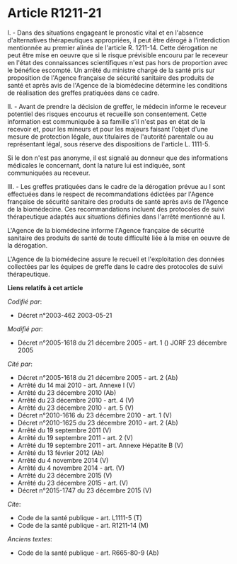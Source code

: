 # Article R1211-21

I. - Dans des situations engageant le pronostic vital et en l'absence d'alternatives thérapeutiques appropriées, il peut être
dérogé à l'interdiction mentionnée au premier alinéa de l'article R. 1211-14. Cette dérogation ne peut être mise en oeuvre
que si le risque prévisible encouru par le receveur en l'état des connaissances scientifiques n'est pas hors de proportion
avec le bénéfice escompté. Un arrêté du ministre chargé de la santé pris sur proposition de l'Agence française de sécurité
sanitaire des produits de santé et après avis de l'Agence de la biomédecine détermine les conditions de réalisation des
greffes pratiquées dans ce cadre.

II. - Avant de prendre la décision de greffer, le médecin informe le receveur potentiel des risques encourus et recueille son
consentement. Cette information est communiquée à sa famille s'il n'est pas en état de la recevoir et, pour les mineurs et
pour les majeurs faisant l'objet d'une mesure de protection légale, aux titulaires de l'autorité parentale ou au représentant
légal, sous réserve des dispositions de l'article L. 1111-5.

Si le don n'est pas anonyme, il est signalé au donneur que des informations médicales le concernant, dont la nature lui est
indiquée, sont communiquées au receveur.

III. - Les greffes pratiquées dans le cadre de la dérogation prévue au I sont effectuées dans le respect de recommandations
édictées par l'Agence française de sécurité sanitaire des produits de santé après avis de l'Agence de la biomédecine. Ces
recommandations incluent des protocoles de suivi thérapeutique adaptés aux situations définies dans l'arrêté mentionné au I.

L'Agence de la biomédecine informe l'Agence française de sécurité sanitaire des produits de santé de toute difficulté liée à
la mise en oeuvre de la dérogation.

L'Agence de la biomédecine assure le recueil et l'exploitation des données collectées par les équipes de greffe dans le cadre
des protocoles de suivi thérapeutique.

**Liens relatifs à cet article**

_Codifié par_:

  - Décret n°2003-462 2003-05-21

_Modifié par_:

  - Décret n°2005-1618 du 21 décembre 2005 - art. 1 () JORF 23 décembre 2005

_Cité par_:

  - Décret n°2005-1618 du 21 décembre 2005 - art. 2 (Ab)
  - Arrêté du 14 mai 2010 - art. Annexe I (V)
  - Arrêté du 23 décembre 2010 (Ab)
  - Arrêté du 23 décembre 2010 - art. 4 (V)
  - Arrêté du 23 décembre 2010 - art. 5 (V)
  - Décret n°2010-1616 du 23 décembre 2010 - art. 1 (V)
  - Décret n°2010-1625 du 23 décembre 2010 - art. 2 (Ab)
  - Arrêté du 19 septembre 2011 (V)
  - Arrêté du 19 septembre 2011 - art. 2 (V)
  - Arrêté du 19 septembre 2011 - art. Annexe Hépatite B (V)
  - Arrêté du 13 février 2012 (Ab)
  - Arrêté du 4 novembre 2014 (V)
  - Arrêté du 4 novembre 2014 - art. (V)
  - Arrêté du 23 décembre 2015 (V)
  - Arrêté du 23 décembre 2015 - art. (V)
  - Décret n°2015-1747 du 23 décembre 2015 (V)

_Cite_:

  - Code de la santé publique - art. L1111-5 (T)
  - Code de la santé publique - art. R1211-14 (M)

_Anciens textes_:

  - Code de la santé publique - art. R665-80-9 (Ab)
